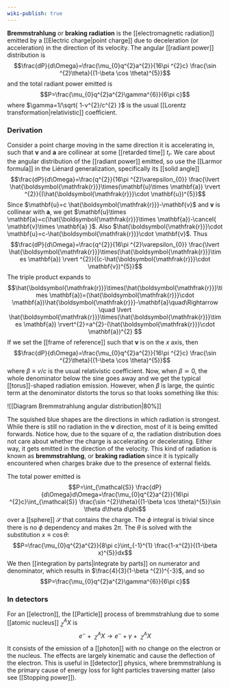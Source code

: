 ```yaml
---
wiki-publish: true
---
```

**Bremmstrahlung** or **braking radiation** is the [[electromagnetic radiation]] emitted by a [[Electric charge|point charge]] due to deceleration (or acceleration) in the direction of its velocity. The angular [[radiant power]] distribution is
$$\frac{dP}{d\Omega}=\frac{\mu_{0}q^{2}a^{2}}{16\pi ^{2}c} \frac{\sin ^{2}\theta}{(1-\beta \cos \theta)^{5}}$$
and the total radiant power emitted is
$$P=\frac{\mu_{0}q^{2}a^{2}\gamma^{6}}{6\pi c}$$
where $\gamma=1/\sqrt{ 1-v^{2}/c^{2} }$ is the usual [[Lorentz transformation|relativistic]] coefficient.
### Derivation
Consider a point charge moving in the same direction it is accelerating in, such that $\mathbf{v}$ and $\mathbf{a}$ are collinear at some [[retarded time]] $t_{r}$. We care about the angular distribution of the [[radiant power]] emitted, so use the [[Larmor formula]] in the Liénard generalization, specifically its [[solid angle]]
$$\frac{dP}{d\Omega}=\frac{q^{2}}{16\pi ^{2}\varepsilon_{0}} \frac{\lvert \hat{\boldsymbol{\mathfrak{r}}}\times(\mathbf{u}\times \mathbf{a}) \rvert ^{2}}{(\hat{\boldsymbol{\mathfrak{r}}}\cdot \mathbf{u})^{5}}$$
Since $\mathbf{u}=c \hat{\boldsymbol{\mathfrak{r}}}-\mathbf{v}$ and $\mathbf{v}$ is collinear with $\mathbf{a}$, we get $\mathbf{u}\times \mathbf{a}=c(\hat{\boldsymbol{\mathfrak{r}}}\times \mathbf{a})-\cancel{ \mathbf{v}\times \mathbf{a} }$. Also $\hat{\boldsymbol{\mathfrak{r}}}\cdot \mathbf{u}=c-\hat{\boldsymbol{\mathfrak{r}}}\cdot \mathbf{v}$. Thus
$$\frac{dP}{d\Omega}=\frac{q^{2}}{16\pi ^{2}\varepsilon_{0}} \frac{\lvert \hat{\boldsymbol{\mathfrak{r}}}\times(\hat{\boldsymbol{\mathfrak{r}}}\times \mathbf{a}) \rvert ^{2}}{(c-\hat{\boldsymbol{\mathfrak{r}}}\cdot \mathbf{v})^{5}}$$
The triple product expands to
$$\hat{\boldsymbol{\mathfrak{r}}}\times(\hat{\boldsymbol{\mathfrak{r}}}\times \mathbf{a})=(\hat{\boldsymbol{\mathfrak{r}}}\cdot \mathbf{a})\hat{\boldsymbol{\mathfrak{r}}}-\mathbf{a}\quad\Rightarrow \quad \lvert \hat{\boldsymbol{\mathfrak{r}}}\times(\hat{\boldsymbol{\mathfrak{r}}}\times \mathbf{a}) \rvert^{2}=a^{2}-(\hat{\boldsymbol{\mathfrak{r}}}\cdot \mathbf{a})^{2} $$
If we set the [[frame of reference]] such that $\mathbf{v}$ is on the $x$ axis, then
$$\frac{dP}{d\Omega}=\frac{\mu_{0}q^{2}a^{2}}{16\pi ^{2}c} \frac{\sin ^{2}\theta}{(1-\beta \cos \theta)^{5}}$$
where $\beta\equiv v/c$ is the usual relativistic coefficient. Now, when $\beta \simeq 0$, the whole denominator below the sine goes away and we get the typical [[torus]]-shaped radiation emission. However, when $\beta$ is large, the quintic term at the denominator distorts the torus so that looks something like this:

![[Diagram Bremmstrahlung angular distribution|80%]]

The squished blue shapes are the directions in which radiation is strongest. While there is still no radiation in the $\mathbf{v}$ direction, most of it is being emitted forwards. Notice how, due to the square of $a$, the radiation distribution does not care about whether the charge is accelerating or decelerating. Either way, it gets emitted in the direction of the velocity. This kind of radiation is known as **bremmstrahlung**, or **braking radiation** since it is typically encountered when charges brake due to the presence of external fields.

The total power emitted is
$$P=\int_{\mathcal{S}} \frac{dP}{d\Omega}d\Omega=\frac{\mu_{0}q^{2}a^{2}}{16\pi ^{2}c}\int_{\mathcal{S}} \frac{\sin ^{2}\theta}{(1-\beta \cos \theta)^{5}}\sin \theta d\theta d\phi$$
over a [[sphere]] $\mathcal{S}$ that contains the charge. The $\phi$ integral is trivial since there is no $\phi$ dependency and makes $2\pi$. The $\theta$ is solved with the substitution $x\equiv \cos \theta$:
$$P=\frac{\mu_{0}q^{2}a^{2}}{8\pi c}\int_{-1}^{1} \frac{1-x^{2}}{(1-\beta x)^{5}}dx$$
We then [[integration by parts|integrate by parts]] on numerator and denominator, which results in $\frac{4}{3}(1-\beta ^{2})^{-3}$, and so
$$P=\frac{\mu_{0}q^{2}a^{2}\gamma^{6}}{6\pi c}$$
### In detectors
For an [[electron]], the [[Particle]] process of bremmstrahlung due to some [[atomic nucleus]] $^{A}_{Z}X$ is
$$e^{-}+\ _{Z}^{A}X \rightarrow e^{-}+\gamma+\ _{Z}^{A}X$$
It consists of the emission of a [[photon]] with no change on the electron or the nucleus. The effects are largely kinematic and cause the deflection of the electron. This is useful in [[detector]] physics, where bremmstrahlung is the primary cause of energy loss for light particles traversing matter (also see [[Stopping power]]).